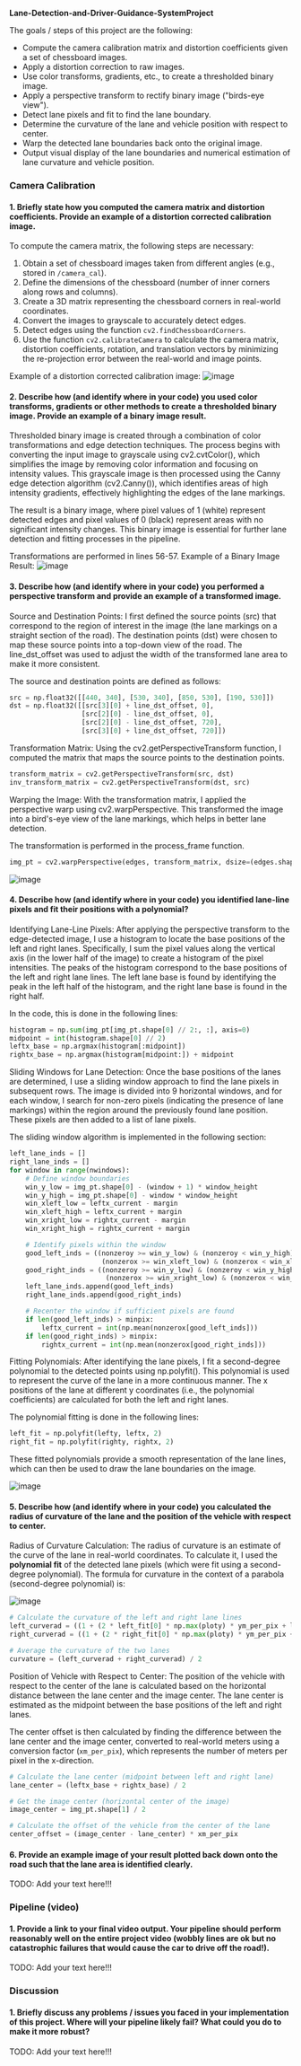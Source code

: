 **Lane-Detection-and-Driver-Guidance-SystemProject**

The goals / steps of this project are the following:

* Compute the camera calibration matrix and distortion coefficients given a set of chessboard images.
* Apply a distortion correction to raw images.
* Use color transforms, gradients, etc., to create a thresholded binary image.
* Apply a perspective transform to rectify binary image ("birds-eye view").
* Detect lane pixels and fit to find the lane boundary.
* Determine the curvature of the lane and vehicle position with respect to center.
* Warp the detected lane boundaries back onto the original image.
* Output visual display of the lane boundaries and numerical estimation of lane curvature and vehicle position.

### Camera Calibration
#### 1. Briefly state how you computed the camera matrix and distortion coefficients. Provide an example of a distortion corrected calibration image.
To compute the camera matrix, the following steps are necessary:  
1. Obtain a set of chessboard images taken from different angles (e.g., stored in `/camera_cal`).  
2. Define the dimensions of the chessboard (number of inner corners along rows and columns).  
3. Create a 3D matrix representing the chessboard corners in real-world coordinates.  
4. Convert the images to grayscale to accurately detect edges.  
5. Detect edges using the function `cv2.findChessboardCorners`.  
6. Use the function `cv2.calibrateCamera` to calculate the camera matrix, distortion coefficients, rotation, and translation vectors by minimizing the re-projection error between the real-world and image points.

Example of a distortion corrected calibration image:
   ![image](https://github.com/user-attachments/assets/696698ac-26ea-41f6-abff-5ed5bbad3c65)

#### 2. Describe how (and identify where in your code) you used color transforms, gradients or other methods to create a thresholded binary image.  Provide an example of a binary image result.
Thresholded binary image is created through a combination of color transformations and edge detection techniques. The process begins with converting the input image to grayscale using cv2.cvtColor(), which simplifies the image by removing color information and focusing on intensity values. This grayscale image is then processed using the Canny edge detection algorithm (cv2.Canny()), which identifies areas of high intensity gradients, effectively highlighting the edges of the lane markings.

The result is a binary image, where pixel values of 1 (white) represent detected edges and pixel values of 0 (black) represent areas with no significant intensity changes. This binary image is essential for further lane detection and fitting processes in the pipeline.

Transformations are performed in lines 56-57.
Example of a Binary Image Result:
   ![image](https://github.com/user-attachments/assets/f41ba28f-7cab-4577-86de-d28603aeddac)

#### 3. Describe how (and identify where in your code) you performed a perspective transform and provide an example of a transformed image.
Source and Destination Points: I first defined the source points (src) that correspond to the region of interest in the image (the lane markings on a straight section of the road). The destination points (dst) were chosen to map these source points into a top-down view of the road. The line_dst_offset was used to adjust the width of the transformed lane area to make it more consistent.

The source and destination points are defined as follows:
```python
src = np.float32([[440, 340], [530, 340], [850, 530], [190, 530]])
dst = np.float32([[src[3][0] + line_dst_offset, 0],
                  [src[2][0] - line_dst_offset, 0],
                  [src[2][0] - line_dst_offset, 720],
                  [src[3][0] + line_dst_offset, 720]])
```
                  
Transformation Matrix: Using the cv2.getPerspectiveTransform function, I computed the matrix that maps the source points to the destination points.
```python
transform_matrix = cv2.getPerspectiveTransform(src, dst)
inv_transform_matrix = cv2.getPerspectiveTransform(dst, src)
```
Warping the Image: With the transformation matrix, I applied the perspective warp using cv2.warpPerspective. This transformed the image into a bird's-eye view of the lane markings, which helps in better lane detection.

The transformation is performed in the process_frame function.
```python
img_pt = cv2.warpPerspective(edges, transform_matrix, dsize=(edges.shape[1], edges.shape[0]), flags=cv2.INTER_LINEAR)
```
   ![image](https://github.com/user-attachments/assets/d415e659-f21f-4e6c-9288-201ba5813899)

#### 4. Describe how (and identify where in your code) you identified lane-line pixels and fit their positions with a polynomial?
Identifying Lane-Line Pixels: After applying the perspective transform to the edge-detected image, I use a histogram to locate the base positions of the left and right lanes. Specifically, I sum the pixel values along the vertical axis (in the lower half of the image) to create a histogram of the pixel intensities. The peaks of the histogram correspond to the base positions of the left and right lane lines. The left lane base is found by identifying the peak in the left half of the histogram, and the right lane base is found in the right half.

In the code, this is done in the following lines:
```python
histogram = np.sum(img_pt[img_pt.shape[0] // 2:, :], axis=0)
midpoint = int(histogram.shape[0] // 2)
leftx_base = np.argmax(histogram[:midpoint])
rightx_base = np.argmax(histogram[midpoint:]) + midpoint
```
Sliding Windows for Lane Detection: Once the base positions of the lanes are determined, I use a sliding window approach to find the lane pixels in subsequent rows. The image is divided into 9 horizontal windows, and for each window, I search for non-zero pixels (indicating the presence of lane markings) within the region around the previously found lane position. These pixels are then added to a list of lane pixels.

The sliding window algorithm is implemented in the following section:

```python
left_lane_inds = []
right_lane_inds = []
for window in range(nwindows):
    # Define window boundaries
    win_y_low = img_pt.shape[0] - (window + 1) * window_height
    win_y_high = img_pt.shape[0] - window * window_height
    win_xleft_low = leftx_current - margin
    win_xleft_high = leftx_current + margin
    win_xright_low = rightx_current - margin
    win_xright_high = rightx_current + margin

    # Identify pixels within the window
    good_left_inds = ((nonzeroy >= win_y_low) & (nonzeroy < win_y_high) &
                       (nonzerox >= win_xleft_low) & (nonzerox < win_xleft_high)).nonzero()[0]
    good_right_inds = ((nonzeroy >= win_y_low) & (nonzeroy < win_y_high) &
                        (nonzerox >= win_xright_low) & (nonzerox < win_xright_high)).nonzero()[0]
    left_lane_inds.append(good_left_inds)
    right_lane_inds.append(good_right_inds)

    # Recenter the window if sufficient pixels are found
    if len(good_left_inds) > minpix:
        leftx_current = int(np.mean(nonzerox[good_left_inds]))
    if len(good_right_inds) > minpix:
        rightx_current = int(np.mean(nonzerox[good_right_inds]))
```
Fitting Polynomials: After identifying the lane pixels, I fit a second-degree polynomial to the detected points using np.polyfit(). This polynomial is used to represent the curve of the lane in a more continuous manner. The x positions of the lane at different y coordinates (i.e., the polynomial coefficients) are calculated for both the left and right lanes.

The polynomial fitting is done in the following lines:
```python
left_fit = np.polyfit(lefty, leftx, 2)
right_fit = np.polyfit(righty, rightx, 2)
```
These fitted polynomials provide a smooth representation of the lane lines, which can then be used to draw the lane boundaries on the image.

   ![image](https://github.com/user-attachments/assets/e304ce51-68ff-443f-8b8c-11f93ed0c8ac)

#### 5. Describe how (and identify where in your code) you calculated the radius of curvature of the lane and the position of the vehicle with respect to center.
Radius of Curvature Calculation: The radius of curvature is an estimate of the curve of the lane in real-world coordinates. To calculate it, I used the **polynomial fit** of the detected lane pixels (which were fit using a second-degree polynomial). The formula for curvature in the context of a parabola (second-degree polynomial) is:

   ![image](https://github.com/user-attachments/assets/872c09b6-7f6a-4eee-aea5-e5a04909d902)

```python
# Calculate the curvature of the left and right lane lines
left_curverad = ((1 + (2 * left_fit[0] * np.max(ploty) * ym_per_pix + left_fit[1])**2)**1.5) / np.abs(2 * left_fit[0])
right_curverad = ((1 + (2 * right_fit[0] * np.max(ploty) * ym_per_pix + right_fit[1])**2)**1.5) / np.abs(2 * right_fit[0])

# Average the curvature of the two lanes
curvature = (left_curverad + right_curverad) / 2
```

Position of Vehicle with Respect to Center: The position of the vehicle with respect to the center of the lane is calculated based on the horizontal distance between the lane center and the image center. The lane center is estimated as the midpoint between the base positions of the left and right lanes.

The center offset is then calculated by finding the difference between the lane center and the image center, converted to real-world meters using a conversion factor (`xm_per_pix`), which represents the number of meters per pixel in the x-direction.

```python
# Calculate the lane center (midpoint between left and right lane)
lane_center = (leftx_base + rightx_base) / 2

# Get the image center (horizontal center of the image)
image_center = img_pt.shape[1] / 2

# Calculate the offset of the vehicle from the center of the lane
center_offset = (image_center - lane_center) * xm_per_pix
```
#### 6. Provide an example image of your result plotted back down onto the road such that the lane area is identified clearly.

TODO: Add your text here!!!

### Pipeline (video)

#### 1. Provide a link to your final video output.  Your pipeline should perform reasonably well on the entire project video (wobbly lines are ok but no catastrophic failures that would cause the car to drive off the road!).

TODO: Add your text here!!!

### Discussion

#### 1. Briefly discuss any problems / issues you faced in your implementation of this project.  Where will your pipeline likely fail?  What could you do to make it more robust?

TODO: Add your text here!!!

